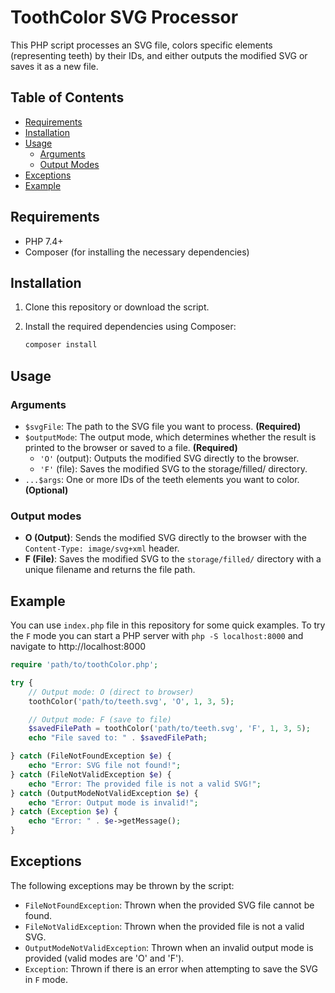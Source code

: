 # ToothColor SVG Processor

This PHP script processes an SVG file, colors specific elements (representing teeth) by their IDs, and either outputs the modified SVG or saves it as a new file.

## Table of Contents
- [Requirements](#requirements)
- [Installation](#installation)
- [Usage](#usage)
    - [Arguments](#arguments)
    - [Output Modes](#output-modes)
- [Exceptions](#exceptions)
- [Example](#example)

## Requirements

- PHP 7.4+
- Composer (for installing the necessary dependencies)

## Installation

1. Clone this repository or download the script.

2. Install the required dependencies using Composer:
   ```bash
   composer install
   ```
   
## Usage
### Arguments
- `$svgFile`: The path to the SVG file you want to process. **(Required)**
- `$outputMode`: The output mode, which determines whether the result is printed to the browser or saved to a file. **(Required)**
  - `'O'` (output): Outputs the modified SVG directly to the browser.
  - `'F'` (file): Saves the modified SVG to the storage/filled/ directory.
- `...$args`: One or more IDs of the teeth elements you want to color. **(Optional)**
### Output modes
- **O (Output)**: Sends the modified SVG directly to the browser with the `Content-Type: image/svg+xml` header.
- **F (File)**: Saves the modified SVG to the `storage/filled/` directory with a unique filename and returns the file path.

## Example
You can use `index.php` file in this repository for some quick examples.
To try the `F` mode you can start a PHP server with `php -S localhost:8000` and navigate to http://localhost:8000
```php
require 'path/to/toothColor.php';

try {
    // Output mode: O (direct to browser)
    toothColor('path/to/teeth.svg', 'O', 1, 3, 5);

    // Output mode: F (save to file)
    $savedFilePath = toothColor('path/to/teeth.svg', 'F', 1, 3, 5);
    echo "File saved to: " . $savedFilePath;

} catch (FileNotFoundException $e) {
    echo "Error: SVG file not found!";
} catch (FileNotValidException $e) {
    echo "Error: The provided file is not a valid SVG!";
} catch (OutputModeNotValidException $e) {
    echo "Error: Output mode is invalid!";
} catch (Exception $e) {
    echo "Error: " . $e->getMessage();
}
```

## Exceptions
The following exceptions may be thrown by the script:
- `FileNotFoundException`: Thrown when the provided SVG file cannot be found.
- `FileNotValidException`: Thrown when the provided file is not a valid SVG.
- `OutputModeNotValidException`: Thrown when an invalid output mode is provided (valid modes are 'O' and 'F').
- `Exception`: Thrown if there is an error when attempting to save the SVG in `F` mode.
